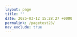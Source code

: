 ```yaml
---
layout: page
title: ""
date: 2025-03-12 15:28:27 +0000
permalink: /pagetest23/
nav_exclude: true
---
```


